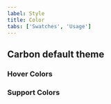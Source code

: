 ```yaml
---
label: Style
title: Color
tabs: ['Swatches', 'Usage']
---
```


## Carbon default theme

<flex-group>
<color-card name="brand-01" hex="#3d70b2"></color-card>
<color-card name="brand-02" hex="#5596e6"></color-card>
<color-card name="brand-03" hex="#41d6c3"></color-card>
<color-card name="ui-01" hex="#ffffff" border="true"></color-card>
<color-card name="ui-02" hex="#f4f7fb"></color-card>
<color-card name="ui-03" hex="#dfe3e6"></color-card>
<color-card name="ui-04" hex="#8897a2"></color-card>
<color-card name="ui-05" hex="#5a6872"></color-card>
<color-card name="text-01" hex="#152935"></color-card>
<color-card name="text-02" hex="#5a6872"></color-card>
<color-card name="text-03" hex="#cdd1d4"></color-card>
<color-card name="inverse-01" hex="#ffffff" border="true"></color-card>
<color-card name="inverse-02" hex="#272d33"></color-card>
<color-card name="field-01" hex="#f4f7fb"></color-card>
<color-card name="field-02" hex="#ffffff"></color-card>
</flex-group>

### Hover Colors

<flex-group>
<color-card name="hover-primary" hex="#30588c"></color-card>
<color-card name="hover-primary-text" hex="#294c86"></color-card>
<color-card name="hover-danger" hex="#bd1427"></color-card>
<color-card name="hover-secondary" hex="#3d70b2"></color-card>
<color-card name="hover-row" hex="rgba(85,150,230,.1)"></color-card>
</flex-group>

### Support Colors

<flex-group>
<color-card name="support-01" hex="#e0182d"></color-card>
<color-card name="support-02" hex="#5aa700"></color-card>
<color-card name="support-03" hex="#efc100"></color-card>
<color-card name="support-04" hex="#5aaafa"></color-card>
</flex-group>
